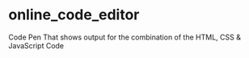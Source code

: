 # online_code_editor
Code Pen That shows output for the combination of the HTML, CSS &amp; JavaScript Code
